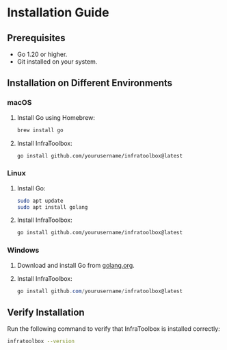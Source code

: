 # Installation Guide

## Prerequisites

- Go 1.20 or higher.
- Git installed on your system.

## Installation on Different Environments

### macOS

1. Install Go using Homebrew:

   ```bash
   brew install go
   ```

2. Install InfraToolbox:

   ```bash
   go install github.com/yourusername/infratoolbox@latest
   ```

### Linux

1. Install Go:

   ```bash
   sudo apt update
   sudo apt install golang
   ```

2. Install InfraToolbox:

   ```bash
   go install github.com/yourusername/infratoolbox@latest
   ```

### Windows

1. Download and install Go from [golang.org](https://golang.org/dl/).
2. Install InfraToolbox:

   ```powershell
   go install github.com/yourusername/infratoolbox@latest
   ```

## Verify Installation

Run the following command to verify that InfraToolbox is installed correctly:

```bash
infratoolbox --version
```
